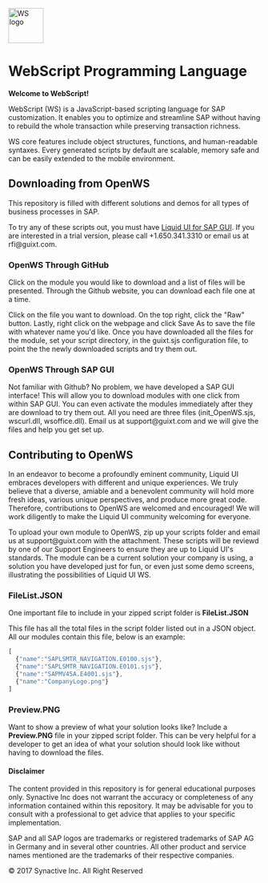 <p><a href="http://liquid-ui.com/kb" target="_blank"><img src="http://www.liquid-ui.com/images/liquid_logo_saperp_registered_3.png" alt="WS logo" style="max-width:100%;" height="70"></a></p> <h1>WebScript Programming Language</h1>

<p><strong>Welcome to WebScript!</strong></p> <p>WebScript (WS) is a JavaScript-based scripting language for SAP customization. It enables you to optimize and streamline SAP without having to rebuild the whole transaction while preserving transaction richness.</p> <p>WS core features include object structures, functions, and human-readable syntaxes. Every generated scripts by default are scalable, memory safe and can be easily extended to the mobile environment.</p> 

<h2>Downloading from OpenWS</h2>
<p>This repository is filled with different solutions and demos for all types of business processes in SAP.</p>
<p>To try any of these scripts out, you must have <a href = "http://liquid-ui.com/products/liquid_ui_sapgui.php">Liquid UI for SAP GUI</a>. If you are interested in a trial version, please call +1.650.341.3310 or email us at rfi@guixt.com.</p>

<h3>OpenWS Through GitHub</h3>
<p>Click on the module you would like to download and a list of files will be presented. Through the Github website, you can download each file one at a time.</p>

<p>Click on the file you want to download. On the top right, click the "Raw" button. Lastly, right click on the webpage and click Save As to save the file with whatever name you'd like. Once you have downloaded all the files for the module, set your script directory, in the guixt.sjs configuration file, to point the the newly downloaded scripts and try them out.</p>

<h3>OpenWS Through SAP GUI</h3>
<p>Not familiar with Github? No problem, we have developed a SAP GUI interface! This will allow you to download modules with one click from within SAP GUI. You can even activate the modules immediately after they are download to try them out. All you need are three files (init_OpenWS.sjs, wscurl.dll, wsoffice.dll). Email us at support@guixt.com and we will give the files and help you get set up.</p>

<h2>Contributing to OpenWS</h2>
<p>In an endeavor to become a profoundly eminent community, Liquid UI embraces developers with different and unique experiences. We truly believe that a diverse, amiable and a benevolent community will hold more fresh ideas, various unique perspectives, and produce more great code. Therefore, contributions to OpenWS are welcomed and encouraged! We will work diligently to make the Liquid UI community welcoming for everyone.</p> 

<p>To upload your own module to OpenWS, zip up your scripts folder and email us at support@guixt.com with the attachment. These scripts will be reviewd by one of our Support Engineers to ensure they are up to Liquid UI's standards. The module can be a current solution your company is using, a solution you have developed just for fun, or even just some demo screens, illustrating the possibilities of Liquid UI WS.</p>

<h3>FileList.JSON</h3>
<p>One important file to include in your zipped script folder is <strong>FileList.JSON</strong></p>
<p>This file has all the total files in the script folder listed out in a JSON object. All our modules contain this file, below is an example:</p>

```javascript
[
  {"name":"SAPLSMTR_NAVIGATION.E0100.sjs"},
  {"name":"SAPLSMTR_NAVIGATION.E0101.sjs"},
  {"name":"SAPMV45A.E4001.sjs"},
  {"name":"CompanyLogo.png"}
]
```

<h3>Preview.PNG</h3>
<p>Want to show a preview of what your solution looks like? Include a <strong>Preview.PNG</strong> file in your zipped script folder. This can be very helpful for a developer to get an idea of what your solution should look like without having to download the files.</p>

<h4>Disclaimer</h4>
<p>The content provided in this repository is for general educational purposes only. Synactive Inc does not warrant the accuracy or completeness of any information contained within this repository. It may be advisable for you to consult with a professional to get advice that applies to your specific implementation.</p>

<p>SAP and all SAP logos are trademarks or registered trademarks of SAP AG in Germany and in several other countries. All other product and service names mentioned are the trademarks of their respective companies.</p>

<p>© 2017 Synactive Inc. All Right Reserved</p>

